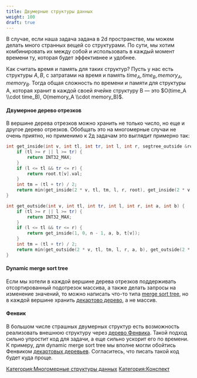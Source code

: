 ```yaml
---
title: Двумерные структуры данных
weight: 100
draft: true
---
```


В случае, если наша задача задана в 2d пространстве, мы можем делать
много странных вещей со структурами. По сути, мы хотим комбинировать
их между собой и использовать в каждый момент времени ту, которая будет
эффективнее и удобнее.

Как считать время и память для таких структур? Пусть у нас есть
структуры $A, B$, с затратами на время и память $time_A,
time_B, memory_A, memory_B$. Тогда общая сложность по времени и
памяти для структуры А, которая хранит в каждой своей ячейке
структуру B — это $O(time_A \\cdot time_B), O(memory_A \\cdot
memory_B)$.

#### Двумерное дерево отрезков

В вершине дерева отрезков можно хранить не только число, но еще и другое
дерево отрезков. Обобщать это на многомерные случаи не очень приятно, но
применимо к 2д задачам это выглядит примерно так:

``` c++ numberLines
int get_inside(int v, int tl, int tr, int l, int r, segtree_outside &root) {
    if (tl >= r || l >= tr) {
        return INT32_MAX;
    }
    if (l <= tl && tr <= r) {
        return root.t[v].val;
    }
    int tm = (tl + tr) / 2;
    return min(get_inside(2 * v, tl, tm, l, r, root), get_inside(2 * v + 1, tm, tr, l, r, root));
}

int get_outside(int v, int tl, int tr, int l, int r, int a, int b) {
    if (tl >= r || l >= tr) {
        return INT32_MAX;
    }
    if (l <= tl && tr <= r) {
        return get_inside(1, 0, n - 1, a, b, t[v]);
    }
    int tm = (tl + tr) / 2;
    return min(get_outside(2 * v, tl, tm, l, r, a, b), get_outside(2 * v + 1, tm, tr, l, r, a, b));
}
```

#### Dynamic merge sort tree

Если мы хотели в каждой вершине дерева отрезков поддерживать
отсортированный подотрезок массива, а также делать запросы
на изменение значений, то можно написать что-то типа [merge sort
tree](merge_sort_tree "wikilink"), но в каждой вершине хранить
[декартово дерево](декартово_дерево "wikilink"), а не массив.

#### Фенвик

В большом числе страшных двумерных структур есть возможность реализовать
внешнюю структуру через [дерево Фенвика](дерево_Фенвика "wikilink").
Такой подход сильно упростит код для задачи, а еще сильно ускорит
его по времени. К примеру, для dynamic merge sort tree мы вполне
могли обойтись Фенвиком [декартовых
деревьев](Декартово_дерево "wikilink").
Согласитесь, что писать такой код будет куда проще.

[Категория:Многомерные структуры
данных](Категория:Многомерные_структуры_данных "wikilink")
[Категория:Конспект](Категория:Конспект "wikilink")
